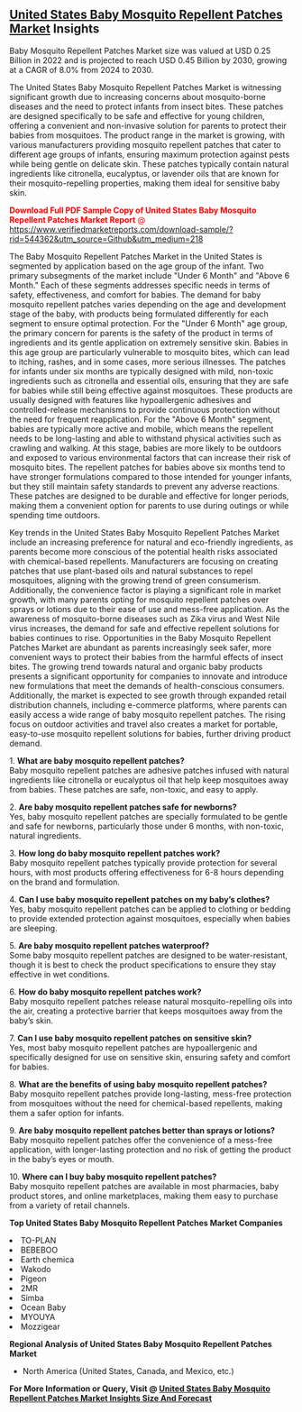 <h2><a href="https://www.verifiedmarketreports.com/download-sample/?rid=544362&amp;utm_source=Github&amp;utm_medium=218" target="_blank">United States Baby Mosquito Repellent Patches Market</a> Insights</h2><p>Baby Mosquito Repellent Patches Market size was valued at USD 0.25 Billion in 2022 and is projected to reach USD 0.45 Billion by 2030, growing at a CAGR of 8.0% from 2024 to 2030.</p><p> <p>The United States Baby Mosquito Repellent Patches Market is witnessing significant growth due to increasing concerns about mosquito-borne diseases and the need to protect infants from insect bites. These patches are designed specifically to be safe and effective for young children, offering a convenient and non-invasive solution for parents to protect their babies from mosquitoes. The product range in the market is growing, with various manufacturers providing mosquito repellent patches that cater to different age groups of infants, ensuring maximum protection against pests while being gentle on delicate skin. These patches typically contain natural ingredients like citronella, eucalyptus, or lavender oils that are known for their mosquito-repelling properties, making them ideal for sensitive baby skin. <p><span class=""><span style="color: #ff0000;"><strong>Download Full PDF Sample Copy of United States Baby Mosquito Repellent Patches Market Report</strong> @ </span><a href="https://www.verifiedmarketreports.com/download-sample/?rid=544362&amp;utm_source=Github&amp;utm_medium=218" target="_blank">https://www.verifiedmarketreports.com/download-sample/?rid=544362&amp;utm_source=Github&amp;utm_medium=218</a></span></p></p> <p>The Baby Mosquito Repellent Patches Market in the United States is segmented by application based on the age group of the infant. Two primary subsegments of the market include "Under 6 Month" and "Above 6 Month." Each of these segments addresses specific needs in terms of safety, effectiveness, and comfort for babies. The demand for baby mosquito repellent patches varies depending on the age and development stage of the baby, with products being formulated differently for each segment to ensure optimal protection. For the "Under 6 Month" age group, the primary concern for parents is the safety of the product in terms of ingredients and its gentle application on extremely sensitive skin. Babies in this age group are particularly vulnerable to mosquito bites, which can lead to itching, rashes, and in some cases, more serious illnesses. The patches for infants under six months are typically designed with mild, non-toxic ingredients such as citronella and essential oils, ensuring that they are safe for babies while still being effective against mosquitoes. These products are usually designed with features like hypoallergenic adhesives and controlled-release mechanisms to provide continuous protection without the need for frequent reapplication. For the "Above 6 Month" segment, babies are typically more active and mobile, which means the repellent needs to be long-lasting and able to withstand physical activities such as crawling and walking. At this stage, babies are more likely to be outdoors and exposed to various environmental factors that can increase their risk of mosquito bites. The repellent patches for babies above six months tend to have stronger formulations compared to those intended for younger infants, but they still maintain safety standards to prevent any adverse reactions. These patches are designed to be durable and effective for longer periods, making them a convenient option for parents to use during outings or while spending time outdoors. <p>Key trends in the United States Baby Mosquito Repellent Patches Market include an increasing preference for natural and eco-friendly ingredients, as parents become more conscious of the potential health risks associated with chemical-based repellents. Manufacturers are focusing on creating patches that use plant-based oils and natural substances to repel mosquitoes, aligning with the growing trend of green consumerism. Additionally, the convenience factor is playing a significant role in market growth, with many parents opting for mosquito repellent patches over sprays or lotions due to their ease of use and mess-free application. As the awareness of mosquito-borne diseases such as Zika virus and West Nile virus increases, the demand for safe and effective repellent solutions for babies continues to rise. Opportunities in the Baby Mosquito Repellent Patches Market are abundant as parents increasingly seek safer, more convenient ways to protect their babies from the harmful effects of insect bites. The growing trend towards natural and organic baby products presents a significant opportunity for companies to innovate and introduce new formulations that meet the demands of health-conscious consumers. Additionally, the market is expected to see growth through expanded retail distribution channels, including e-commerce platforms, where parents can easily access a wide range of baby mosquito repellent patches. The rising focus on outdoor activities and travel also creates a market for portable, easy-to-use mosquito repellent solutions for babies, further driving product demand. <p>1. <b>What are baby mosquito repellent patches?</b><br>Baby mosquito repellent patches are adhesive patches infused with natural ingredients like citronella or eucalyptus oil that help keep mosquitoes away from babies. These patches are safe, non-toxic, and easy to apply.<p> <p>2. <b>Are baby mosquito repellent patches safe for newborns?</b><br>Yes, baby mosquito repellent patches are specially formulated to be gentle and safe for newborns, particularly those under 6 months, with non-toxic, natural ingredients.<p> <p>3. <b>How long do baby mosquito repellent patches work?</b><br>Baby mosquito repellent patches typically provide protection for several hours, with most products offering effectiveness for 6-8 hours depending on the brand and formulation.<p> <p>4. <b>Can I use baby mosquito repellent patches on my baby’s clothes?</b><br>Yes, baby mosquito repellent patches can be applied to clothing or bedding to provide extended protection against mosquitoes, especially when babies are sleeping.<p> <p>5. <b>Are baby mosquito repellent patches waterproof?</b><br>Some baby mosquito repellent patches are designed to be water-resistant, though it is best to check the product specifications to ensure they stay effective in wet conditions.<p> <p>6. <b>How do baby mosquito repellent patches work?</b><br>Baby mosquito repellent patches release natural mosquito-repelling oils into the air, creating a protective barrier that keeps mosquitoes away from the baby’s skin.<p> <p>7. <b>Can I use baby mosquito repellent patches on sensitive skin?</b><br>Yes, most baby mosquito repellent patches are hypoallergenic and specifically designed for use on sensitive skin, ensuring safety and comfort for babies.<p> <p>8. <b>What are the benefits of using baby mosquito repellent patches?</b><br>Baby mosquito repellent patches provide long-lasting, mess-free protection from mosquitoes without the need for chemical-based repellents, making them a safer option for infants.<p> <p>9. <b>Are baby mosquito repellent patches better than sprays or lotions?</b><br>Baby mosquito repellent patches offer the convenience of a mess-free application, with longer-lasting protection and no risk of getting the product in the baby’s eyes or mouth.<p> <p>10. <b>Where can I buy baby mosquito repellent patches?</b><br>Baby mosquito repellent patches are available in most pharmacies, baby product stores, and online marketplaces, making them easy to purchase from a variety of retail channels.<p> </p><p><strong>Top United States Baby Mosquito Repellent Patches Market Companies</strong></p><div data-test-id=""><p><li>TO-PLAN</li><li> BEBEBOO</li><li> Earth chemica</li><li> Wakodo</li><li> Pigeon</li><li> 2MR</li><li> Simba</li><li> Ocean Baby</li><li> MYOUYA</li><li> Mozzigear</li></p><div><strong>Regional Analysis of&nbsp;United States Baby Mosquito Repellent Patches Market</strong></div><ul><li dir="ltr"><p dir="ltr">North America&nbsp;(United States, Canada, and Mexico, etc.)</p></li></ul><p><strong>For More Information or Query, Visit @&nbsp;</strong><strong><a href="https://www.verifiedmarketreports.com/product/baby-mosquito-repellent-patches-market-size-and-forecast/?utm_source=Github&amp;utm_medium=218" target="_blank">United States Baby Mosquito Repellent Patches Market Insights Size And Forecast</a></strong></p></div>
